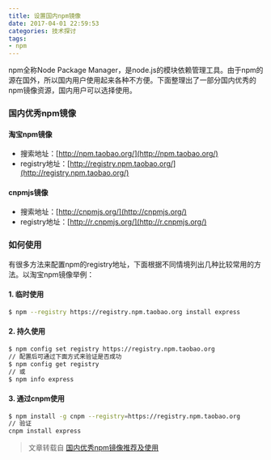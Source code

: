 ```yaml
---
title: 设置国内npm镜像
date: 2017-04-01 22:59:53
categories: 技术探讨
tags:
- npm
---
```


npm全称Node Package Manager，是node.js的模块依赖管理工具。由于npm的源在国外，所以国内用户使用起来各种不方便。下面整理出了一部分国内优秀的npm镜像资源，国内用户可以选择使用。

### 国内优秀npm镜像

#### 淘宝npm镜像

*   搜索地址：[http://npm.taobao.org/](http://npm.taobao.org/)
*   registry地址：[http://registry.npm.taobao.org/](http://registry.npm.taobao.org/)

#### cnpmjs镜像

*   搜索地址：[http://cnpmjs.org/](http://cnpmjs.org/)
*   registry地址：[http://r.cnpmjs.org/](http://r.cnpmjs.org/)

### 如何使用

有很多方法来配置npm的registry地址，下面根据不同情境列出几种比较常用的方法。以淘宝npm镜像举例：

#### 1. 临时使用

```bash
$ npm --registry https://registry.npm.taobao.org install express
```

#### 2. 持久使用

```bash
$ npm config set registry https://registry.npm.taobao.org
// 配置后可通过下面方式来验证是否成功
$ npm config get registry
// 或
$ npm info express
```

#### 3. 通过cnpm使用

```bash
$ npm install -g cnpm --registry=https://registry.npm.taobao.org
// 验证
cnpm install express
```

> 文章转载自 [国内优秀npm镜像推荐及使用](http://riny.net/2014/cnpm/)
